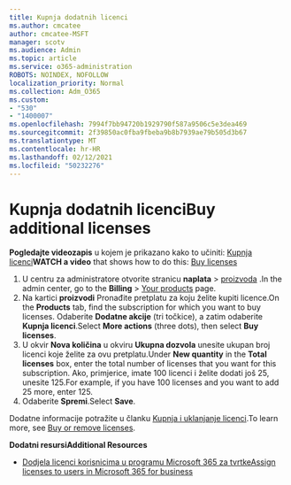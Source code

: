 ```yaml
---
title: Kupnja dodatnih licenci
ms.author: cmcatee
author: cmcatee-MSFT
manager: scotv
ms.audience: Admin
ms.topic: article
ms.service: o365-administration
ROBOTS: NOINDEX, NOFOLLOW
localization_priority: Normal
ms.collection: Adm_O365
ms.custom:
- "530"
- "1400007"
ms.openlocfilehash: 7994f7bb94720b1929790f587a9506c5e3dea469
ms.sourcegitcommit: 2f39850ac0fba9fbeba9b8b7939ae79b505d3b67
ms.translationtype: MT
ms.contentlocale: hr-HR
ms.lasthandoff: 02/12/2021
ms.locfileid: "50232276"
---
```

# <a name="buy-additional-licenses"></a><span data-ttu-id="118c1-102">Kupnja dodatnih licenci</span><span class="sxs-lookup"><span data-stu-id="118c1-102">Buy additional licenses</span></span>

<span data-ttu-id="118c1-103">**Pogledajte videozapis** u kojem je prikazano kako to učiniti: [Kupnja licenci](https://go.microsoft.com/fwlink/p/?linkid=2154857)</span><span class="sxs-lookup"><span data-stu-id="118c1-103">**WATCH a video** that shows how to do this: [Buy licenses](https://go.microsoft.com/fwlink/p/?linkid=2154857)</span></span>

1. <span data-ttu-id="118c1-104">U centru za administratore otvorite stranicu **naplata**  >  [proizvoda](https://go.microsoft.com/fwlink/p/?linkid=842054) .</span><span class="sxs-lookup"><span data-stu-id="118c1-104">In the admin center, go to the **Billing** > [Your products](https://go.microsoft.com/fwlink/p/?linkid=842054) page.</span></span>
2. <span data-ttu-id="118c1-105">Na kartici **proizvodi** Pronađite pretplatu za koju želite kupiti licence.</span><span class="sxs-lookup"><span data-stu-id="118c1-105">On the **Products** tab, find the subscription for which you want to buy licenses.</span></span> <span data-ttu-id="118c1-106">Odaberite **Dodatne akcije** (tri točkice), a zatim odaberite **Kupnja licenci**.</span><span class="sxs-lookup"><span data-stu-id="118c1-106">Select **More actions** (three dots), then select **Buy licenses**.</span></span>
3. <span data-ttu-id="118c1-107">U okvir **Nova količina** u okviru **Ukupna dozvola** unesite ukupan broj licenci koje želite za ovu pretplatu.</span><span class="sxs-lookup"><span data-stu-id="118c1-107">Under **New quantity** in the **Total licenses** box, enter the total number of licenses that you want for this subscription.</span></span> <span data-ttu-id="118c1-108">Ako, primjerice, imate 100 licenci i želite dodati još 25, unesite 125.</span><span class="sxs-lookup"><span data-stu-id="118c1-108">For example, if you have 100 licenses and you want to add 25 more, enter 125.</span></span>
4. <span data-ttu-id="118c1-109">Odaberite **Spremi**.</span><span class="sxs-lookup"><span data-stu-id="118c1-109">Select **Save**.</span></span>

<span data-ttu-id="118c1-110">Dodatne informacije potražite u članku [Kupnja i uklanjanje licenci](https://docs.microsoft.com/microsoft-365/commerce/licenses/buy-licenses).</span><span class="sxs-lookup"><span data-stu-id="118c1-110">To learn more, see [Buy or remove licenses](https://docs.microsoft.com/microsoft-365/commerce/licenses/buy-licenses).</span></span>

<span data-ttu-id="118c1-111">**Dodatni resursi**</span><span class="sxs-lookup"><span data-stu-id="118c1-111">**Additional Resources**</span></span>

- [<span data-ttu-id="118c1-112">Dodjela licenci korisnicima u programu Microsoft 365 za tvrtke</span><span class="sxs-lookup"><span data-stu-id="118c1-112">Assign licenses to users in Microsoft 365 for business</span></span>](https://docs.microsoft.com/microsoft-365/admin/manage/assign-licenses-to-users)